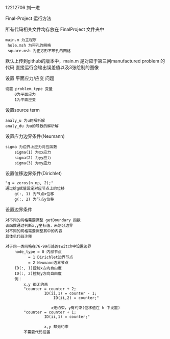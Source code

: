 12212706 刘一进

Final-Project 运行方法

所有代码相关文件均存放在 FinalProject 文件夹中

	main.m 为主程序
	 hole.msh 为带孔的网格
	 square.msh 为正方形不带孔的网格

默认上传到github的版本中，main.m 是对应于第三问manufactured problem 的代码
直接运行会输出误差值以及3张绘制的图像


设置 平面应力/应变 问题

	设置 problem_type 变量
		0为平面应力
		1为平面应变

设置source term

	analy_u 为u的解析解
	analy_du 为u的导数的解析解

设置应力边界条件(Neumann)

	sigma 为边界上应力对应函数
		sigma(1) 为xx应力
		sigma(2) 为yy应力
		sigma(3) 为xy应力

设置位移边界条件(Dirichlet)

	"g = zeros(n_np, 2);"
	通过给g赋值设定对应节点上的位移
		g(:, 1) 为节点x位移
		g(:, 2) 为节点y位移		

设置边界条件

	对不同的网格需要调整 getBoundary 函数
	该函数通过判断x,y坐标值，来划分边界
	对不同的网格需要调整其中的内容
	具体见代码注释

	对于同一类网格在76-99行处的switch中设置边界
		node_type = 0 内部节点
			  = 1 Dirichlet边界节点
			  = 2 Neumann边界节点
		ID(:, 1)控制x方向自由度
		ID(:, 2)控制y方向自由度
		例：
			x,y 都无约束
			"counter = counter + 2;
           			 ID(ii,1) = counter - 1;
            			 ID(ii,2) = counter;"

            			x无约束，y有约束(位移值在 h 中设置)
			"counter = counter + 1;
           			 ID(ii,1) = counter;"

           			 x,y 都无约束
			不需要代码设置